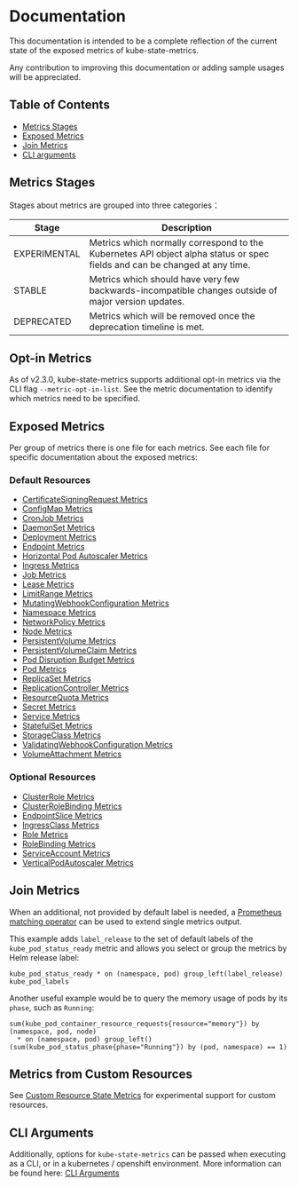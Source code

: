 # Documentation

This documentation is intended to be a complete reflection of the current state of the exposed metrics of kube-state-metrics.

Any contribution to improving this documentation or adding sample usages will be appreciated.

## Table of Contents

- [Metrics Stages](#metrics-stages)
- [Exposed Metrics](#exposed-metrics)
- [Join Metrics](#join-metrics)
- [CLI arguments](#cli-arguments)

## Metrics Stages

Stages about metrics are grouped into three categories：

| Stage        | Description                                                                                                                |
| ------------ | -------------------------------------------------------------------------------------------------------------------------- |
| EXPERIMENTAL | Metrics which normally correspond to the Kubernetes API object alpha status or spec fields and can be changed at any time. |
| STABLE       | Metrics which should have very few backwards-incompatible changes outside of major version updates.                        |
| DEPRECATED   | Metrics which will be removed once the deprecation timeline is met.                                                        |

## Opt-in Metrics

As of v2.3.0, kube-state-metrics supports additional opt-in metrics via the CLI flag `--metric-opt-in-list`. See the metric documentation to identify which metrics need to be specified.

## Exposed Metrics

Per group of metrics there is one file for each metrics.
See each file for specific documentation about the exposed metrics:

### Default Resources

- [CertificateSigningRequest Metrics](certificatesigningrequest-metrics.md)
- [ConfigMap Metrics](configmap-metrics.md)
- [CronJob Metrics](cronjob-metrics.md)
- [DaemonSet Metrics](daemonset-metrics.md)
- [Deployment Metrics](deployment-metrics.md)
- [Endpoint Metrics](endpoint-metrics.md)
- [Horizontal Pod Autoscaler Metrics](horizontalpodautoscaler-metrics.md)
- [Ingress Metrics](ingress-metrics.md)
- [Job Metrics](job-metrics.md)
- [Lease Metrics](lease-metrics.md)
- [LimitRange Metrics](limitrange-metrics.md)
- [MutatingWebhookConfiguration Metrics](mutatingwebhookconfiguration-metrics.md)
- [Namespace Metrics](namespace-metrics.md)
- [NetworkPolicy Metrics](networkpolicy-metrics.md)
- [Node Metrics](node-metrics.md)
- [PersistentVolume Metrics](persistentvolume-metrics.md)
- [PersistentVolumeClaim Metrics](persistentvolumeclaim-metrics.md)
- [Pod Disruption Budget Metrics](poddisruptionbudget-metrics.md)
- [Pod Metrics](pod-metrics.md)
- [ReplicaSet Metrics](replicaset-metrics.md)
- [ReplicationController Metrics](replicationcontroller-metrics.md)
- [ResourceQuota Metrics](resourcequota-metrics.md)
- [Secret Metrics](secret-metrics.md)
- [Service Metrics](service-metrics.md)
- [StatefulSet Metrics](statefulset-metrics.md)
- [StorageClass Metrics](storageclass-metrics.md)
- [ValidatingWebhookConfiguration Metrics](validatingwebhookconfiguration-metrics.md)
- [VolumeAttachment Metrics](volumeattachment-metrics.md)

### Optional Resources

- [ClusterRole Metrics](clusterrole-metrics.md)
- [ClusterRoleBinding Metrics](clusterrolebinding-metrics.md)
- [EndpointSlice Metrics](endpointslice-metrics.md)
- [IngressClass Metrics](ingressclass-metrics.md)
- [Role Metrics](role-metrics.md)
- [RoleBinding Metrics](rolebinding-metrics.md)
- [ServiceAccount Metrics](serviceaccount-metrics.md)
- [VerticalPodAutoscaler Metrics](verticalpodautoscaler-metrics.md)

## Join Metrics

When an additional, not provided by default label is needed, a [Prometheus matching operator](https://prometheus.io/docs/prometheus/latest/querying/operators/#vector-matching)
can be used to extend single metrics output.

This example adds `label_release` to the set of default labels of the `kube_pod_status_ready` metric
and allows you select or group the metrics by Helm release label:

```
kube_pod_status_ready * on (namespace, pod) group_left(label_release) kube_pod_labels
```

Another useful example would be to query the memory usage of pods by its `phase`, such as `Running`:

```
sum(kube_pod_container_resource_requests{resource="memory"}) by (namespace, pod, node)
  * on (namespace, pod) group_left() (sum(kube_pod_status_phase{phase="Running"}) by (pod, namespace) == 1)
```

## Metrics from Custom Resources

See [Custom Resource State Metrics](customresourcestate-metrics.md) for experimental support for custom resources.

## CLI Arguments

Additionally, options for `kube-state-metrics` can be passed when executing as a CLI, or in a kubernetes / openshift environment. More information can be found here: [CLI Arguments](cli-arguments.md)
